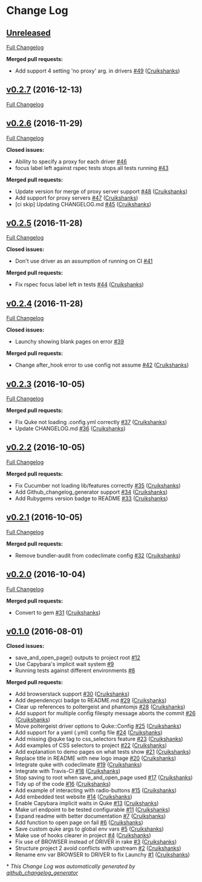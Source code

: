 # Change Log

## [Unreleased](https://github.com/EnvironmentAgency/quke/tree/HEAD)

[Full Changelog](https://github.com/EnvironmentAgency/quke/compare/v0.2.7...HEAD)

**Merged pull requests:**

- Add support 4 setting 'no proxy' arg. in drivers [\#49](https://github.com/EnvironmentAgency/quke/pull/49) ([Cruikshanks](https://github.com/Cruikshanks))

## [v0.2.7](https://github.com/EnvironmentAgency/quke/tree/v0.2.7) (2016-12-13)
[Full Changelog](https://github.com/EnvironmentAgency/quke/compare/v0.2.6...v0.2.7)

## [v0.2.6](https://github.com/EnvironmentAgency/quke/tree/v0.2.6) (2016-11-29)
[Full Changelog](https://github.com/EnvironmentAgency/quke/compare/v0.2.5...v0.2.6)

**Closed issues:**

- Ability to specify a proxy for each driver [\#46](https://github.com/EnvironmentAgency/quke/issues/46)
- focus label left against rspec tests stops all tests running [\#43](https://github.com/EnvironmentAgency/quke/issues/43)

**Merged pull requests:**

- Update version for merge of proxy server support [\#48](https://github.com/EnvironmentAgency/quke/pull/48) ([Cruikshanks](https://github.com/Cruikshanks))
- Add support for proxy servers [\#47](https://github.com/EnvironmentAgency/quke/pull/47) ([Cruikshanks](https://github.com/Cruikshanks))
- \[ci skip\] Updating CHANGELOG.md [\#45](https://github.com/EnvironmentAgency/quke/pull/45) ([Cruikshanks](https://github.com/Cruikshanks))

## [v0.2.5](https://github.com/EnvironmentAgency/quke/tree/v0.2.5) (2016-11-28)
[Full Changelog](https://github.com/EnvironmentAgency/quke/compare/v0.2.4...v0.2.5)

**Closed issues:**

- Don't use driver as an assumption of running on CI [\#41](https://github.com/EnvironmentAgency/quke/issues/41)

**Merged pull requests:**

- Fix rspec focus label left in tests [\#44](https://github.com/EnvironmentAgency/quke/pull/44) ([Cruikshanks](https://github.com/Cruikshanks))

## [v0.2.4](https://github.com/EnvironmentAgency/quke/tree/v0.2.4) (2016-11-28)
[Full Changelog](https://github.com/EnvironmentAgency/quke/compare/v0.2.3...v0.2.4)

**Closed issues:**

- Launchy showing blank pages on error [\#39](https://github.com/EnvironmentAgency/quke/issues/39)

**Merged pull requests:**

- Change after\_hook error to use config not assume [\#42](https://github.com/EnvironmentAgency/quke/pull/42) ([Cruikshanks](https://github.com/Cruikshanks))

## [v0.2.3](https://github.com/EnvironmentAgency/quke/tree/v0.2.3) (2016-10-05)
[Full Changelog](https://github.com/EnvironmentAgency/quke/compare/v0.2.2...v0.2.3)

**Merged pull requests:**

- Fix Quke not loading .config.yml correctly [\#37](https://github.com/EnvironmentAgency/quke/pull/37) ([Cruikshanks](https://github.com/Cruikshanks))
- Update CHANGELOG.md [\#36](https://github.com/EnvironmentAgency/quke/pull/36) ([Cruikshanks](https://github.com/Cruikshanks))

## [v0.2.2](https://github.com/EnvironmentAgency/quke/tree/v0.2.2) (2016-10-05)
[Full Changelog](https://github.com/EnvironmentAgency/quke/compare/v0.2.1...v0.2.2)

**Merged pull requests:**

- Fix Cucumber not loading lib/features correctly [\#35](https://github.com/EnvironmentAgency/quke/pull/35) ([Cruikshanks](https://github.com/Cruikshanks))
- Add Github\_changelog\_generator support [\#34](https://github.com/EnvironmentAgency/quke/pull/34) ([Cruikshanks](https://github.com/Cruikshanks))
- Add Rubygems version badge to README [\#33](https://github.com/EnvironmentAgency/quke/pull/33) ([Cruikshanks](https://github.com/Cruikshanks))

## [v0.2.1](https://github.com/EnvironmentAgency/quke/tree/v0.2.1) (2016-10-05)
[Full Changelog](https://github.com/EnvironmentAgency/quke/compare/v0.2.0...v0.2.1)

**Merged pull requests:**

- Remove bundler-audit from codeclimate config [\#32](https://github.com/EnvironmentAgency/quke/pull/32) ([Cruikshanks](https://github.com/Cruikshanks))

## [v0.2.0](https://github.com/EnvironmentAgency/quke/tree/v0.2.0) (2016-10-04)
[Full Changelog](https://github.com/EnvironmentAgency/quke/compare/v0.1.0...v0.2.0)

**Merged pull requests:**

- Convert to gem [\#31](https://github.com/EnvironmentAgency/quke/pull/31) ([Cruikshanks](https://github.com/Cruikshanks))

## [v0.1.0](https://github.com/EnvironmentAgency/quke/tree/v0.1.0) (2016-08-01)
**Closed issues:**

- save\_and\_open\_page\(\) outputs to project root [\#12](https://github.com/EnvironmentAgency/quke/issues/12)
- Use Capybara's implicit wait system [\#9](https://github.com/EnvironmentAgency/quke/issues/9)
- Running tests against different environments [\#8](https://github.com/EnvironmentAgency/quke/issues/8)

**Merged pull requests:**

- Add browserstack support [\#30](https://github.com/EnvironmentAgency/quke/pull/30) ([Cruikshanks](https://github.com/Cruikshanks))
- Add dependencyci badge to README.md [\#29](https://github.com/EnvironmentAgency/quke/pull/29) ([Cruikshanks](https://github.com/Cruikshanks))
- Clear up references to poltergeist and phantomjs [\#28](https://github.com/EnvironmentAgency/quke/pull/28) ([Cruikshanks](https://github.com/Cruikshanks))
- Add support for multiple config filespty message aborts the commit [\#26](https://github.com/EnvironmentAgency/quke/pull/26) ([Cruikshanks](https://github.com/Cruikshanks))
- Move poltergeist driver options to Quke::Config [\#25](https://github.com/EnvironmentAgency/quke/pull/25) ([Cruikshanks](https://github.com/Cruikshanks))
- Add support for a yaml \(.yml\) config file [\#24](https://github.com/EnvironmentAgency/quke/pull/24) ([Cruikshanks](https://github.com/Cruikshanks))
- Add missing @quke tag to css\_selectors feature [\#23](https://github.com/EnvironmentAgency/quke/pull/23) ([Cruikshanks](https://github.com/Cruikshanks))
- Add examples of CSS selectors to project [\#22](https://github.com/EnvironmentAgency/quke/pull/22) ([Cruikshanks](https://github.com/Cruikshanks))
- Add explanation to demo pages on what tests show [\#21](https://github.com/EnvironmentAgency/quke/pull/21) ([Cruikshanks](https://github.com/Cruikshanks))
- Replace title in README with new logo image [\#20](https://github.com/EnvironmentAgency/quke/pull/20) ([Cruikshanks](https://github.com/Cruikshanks))
- Integrate quke with codeclimate [\#19](https://github.com/EnvironmentAgency/quke/pull/19) ([Cruikshanks](https://github.com/Cruikshanks))
- Integrate with Travis-CI [\#18](https://github.com/EnvironmentAgency/quke/pull/18) ([Cruikshanks](https://github.com/Cruikshanks))
- Stop saving to root when save\_and\_open\_page used [\#17](https://github.com/EnvironmentAgency/quke/pull/17) ([Cruikshanks](https://github.com/Cruikshanks))
- Tidy up of the code [\#16](https://github.com/EnvironmentAgency/quke/pull/16) ([Cruikshanks](https://github.com/Cruikshanks))
- Add example of interacting with radio-buttons [\#15](https://github.com/EnvironmentAgency/quke/pull/15) ([Cruikshanks](https://github.com/Cruikshanks))
- Add embedded test website [\#14](https://github.com/EnvironmentAgency/quke/pull/14) ([Cruikshanks](https://github.com/Cruikshanks))
- Enable Capybara implicit waits in Quke [\#13](https://github.com/EnvironmentAgency/quke/pull/13) ([Cruikshanks](https://github.com/Cruikshanks))
- Make url endpoint to be tested configurable [\#11](https://github.com/EnvironmentAgency/quke/pull/11) ([Cruikshanks](https://github.com/Cruikshanks))
- Expand readme with better documentation [\#7](https://github.com/EnvironmentAgency/quke/pull/7) ([Cruikshanks](https://github.com/Cruikshanks))
- Add function to open page on fail [\#6](https://github.com/EnvironmentAgency/quke/pull/6) ([Cruikshanks](https://github.com/Cruikshanks))
- Save custom quke args to global env vars [\#5](https://github.com/EnvironmentAgency/quke/pull/5) ([Cruikshanks](https://github.com/Cruikshanks))
- Make use of hooks clearer in project [\#4](https://github.com/EnvironmentAgency/quke/pull/4) ([Cruikshanks](https://github.com/Cruikshanks))
- Fix use of BROWSER instead of DRIVER in rake [\#3](https://github.com/EnvironmentAgency/quke/pull/3) ([Cruikshanks](https://github.com/Cruikshanks))
- Structure project 2 avoid conflicts with upstream [\#2](https://github.com/EnvironmentAgency/quke/pull/2) ([Cruikshanks](https://github.com/Cruikshanks))
- Rename env var BROWSER to DRIVER to fix Launchy [\#1](https://github.com/EnvironmentAgency/quke/pull/1) ([Cruikshanks](https://github.com/Cruikshanks))



\* *This Change Log was automatically generated by [github_changelog_generator](https://github.com/skywinder/Github-Changelog-Generator)*
